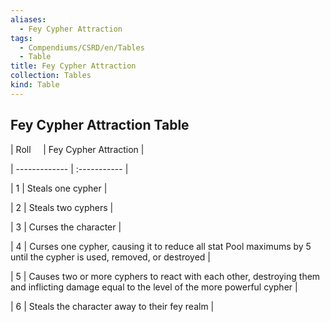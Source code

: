 ```yaml
---
aliases:
  - Fey Cypher Attraction
tags:
  - Compendiums/CSRD/en/Tables
  - Table
title: Fey Cypher Attraction
collection: Tables
kind: Table
---
```

## Fey Cypher Attraction Table  
|  Roll &nbsp; &nbsp; | Fey Cypher Attraction  |  
| ------------- | :----------- |  
| 1 | Steals one cypher |  
| 2 | Steals two cyphers |  
| 3 | Curses the character |  
| 4 | Curses one cypher, causing it to reduce all stat Pool maximums by 5 until the cypher is used, removed, or destroyed |  
| 5 | Causes two or more cyphers to react with each other, destroying them and inflicting damage equal to the level of the more powerful cypher |  
| 6 | Steals the character away to their fey realm |